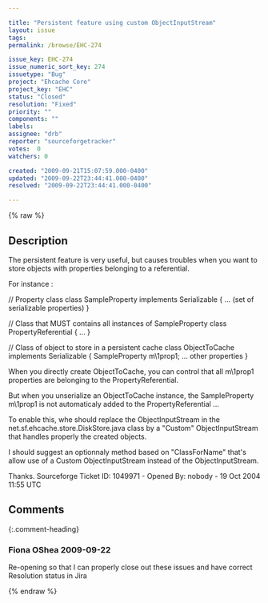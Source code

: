 ```yaml
---

title: "Persistent feature using custom ObjectInputStream"
layout: issue
tags: 
permalink: /browse/EHC-274

issue_key: EHC-274
issue_numeric_sort_key: 274
issuetype: "Bug"
project: "Ehcache Core"
project_key: "EHC"
status: "Closed"
resolution: "Fixed"
priority: ""
components: ""
labels: 
assignee: "drb"
reporter: "sourceforgetracker"
votes:  0
watchers: 0

created: "2009-09-21T15:07:59.000-0400"
updated: "2009-09-22T23:44:41.000-0400"
resolved: "2009-09-22T23:44:41.000-0400"

---
```




{% raw %}



## Description

<div markdown="1" class="description">

The persistent feature is very useful, but causes troubles
when you want to store objects with properties 
belonging to a referential.

For instance :

// Property class
class SampleProperty implements Serializable
{
   ... (set of serializable properties)
}

// Class that MUST contains all instances of 
SampleProperty
class PropertyReferential
{
   ... 
}

// Class of object to store in a persistent cache
class ObjectToCache implements Serializable
{
 SampleProperty m\1prop1;
 ... other properties
}

When you directly create ObjectToCache, you can 
control that all m\1prop1 properties
are belonging to the PropertyReferential.

But when you unserialize an ObjectToCache instance,
the SampleProperty m\1prop1 is not automaticaly added 
to the PropertyReferential ...

To enable this, whe should replace the 
ObjectInputStream in the 
net.sf.ehcache.store.DiskStore.java class by a "Custom" 
ObjectInputStream
that handles properly the created objects.

I should suggest an optionnaly method based 
on "ClassForName" that's allow use
of a Custom ObjectInputStream instead of the 
ObjectInputStream.

Thanks.
Sourceforge Ticket ID: 1049971 - Opened By: nobody - 19 Oct 2004 11:55 UTC

</div>

## Comments


{:.comment-heading}
### **Fiona OShea** <span class="date">2009-09-22</span>

<div markdown="1" class="comment">

Re-opening so that I can properly close out these issues and have correct Resolution status in Jira

</div>



{% endraw %}
